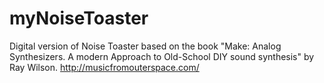 # myNoiseToaster
Digital version of Noise Toaster based on the book "Make: Analog Synthesizers. A modern Approach to Old-School DIY sound synthesis" by Ray Wilson. http://musicfromouterspace.com/

